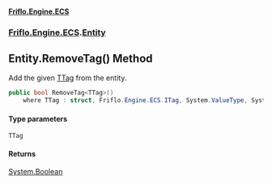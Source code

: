 #### [Friflo.Engine.ECS](index.md 'index')
### [Friflo.Engine.ECS](Friflo.Engine.ECS.md 'Friflo.Engine.ECS').[Entity](Entity.md 'Friflo.Engine.ECS.Entity')

## Entity.RemoveTag<TTag>() Method

Add the given [TTag](Entity.RemoveTag_TTag_().md#Friflo.Engine.ECS.Entity.RemoveTag_TTag_().TTag 'Friflo.Engine.ECS.Entity.RemoveTag<TTag>().TTag') from the entity.

```csharp
public bool RemoveTag<TTag>()
    where TTag : struct, Friflo.Engine.ECS.ITag, System.ValueType, System.ValueType;
```
#### Type parameters

<a name='Friflo.Engine.ECS.Entity.RemoveTag_TTag_().TTag'></a>

`TTag`

#### Returns
[System.Boolean](https://docs.microsoft.com/en-us/dotnet/api/System.Boolean 'System.Boolean')